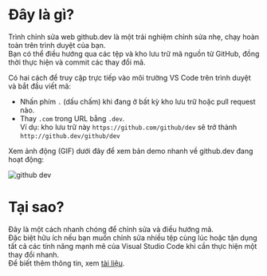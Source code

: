 # Đây là gì?

Trình chỉnh sửa web github.dev là một trải nghiệm chỉnh sửa nhẹ, chạy hoàn toàn trên trình duyệt của bạn.  
Bạn có thể điều hướng qua các tệp và kho lưu trữ mã nguồn từ GitHub, đồng thời thực hiện và commit các thay đổi mã.

Có hai cách để truy cập trực tiếp vào môi trường VS Code trên trình duyệt và bắt đầu viết mã:

* Nhấn phím `.` (dấu chấm) khi đang ở bất kỳ kho lưu trữ hoặc pull request nào.
* Thay `.com` trong URL bằng `.dev`.  
  Ví dụ: kho lưu trữ này `https://github.com/github/dev` sẽ trở thành `http://github.dev/github/dev`

Xem ảnh động (GIF) dưới đây để xem bản demo nhanh về github.dev đang hoạt động:

![github dev](https://user-images.githubusercontent.com/856858/130119109-4769f2d7-9027-4bc4-a38c-10f297499e8f.gif)

# Tại sao?

Đây là một cách nhanh chóng để chỉnh sửa và điều hướng mã.  
Đặc biệt hữu ích nếu bạn muốn chỉnh sửa nhiều tệp cùng lúc hoặc tận dụng tất cả các tính năng mạnh mẽ của Visual Studio Code khi cần thực hiện một thay đổi nhanh.  
Để biết thêm thông tin, xem [tài liệu](https://github.co/codespaces-editor-help).
